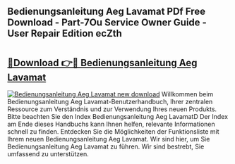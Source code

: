 ## Bedienungsanleitung Aeg Lavamat PDf Free Download - Part-7Ou Service Owner Guide - User Repair Edition ecZth

# <h2><a href="http://df4wm5.blite.top/?on=Bedienungsanleitung+Aeg+Lavamat">🔗Download 👉🔴 Bedienungsanleitung Aeg Lavamat</a></h2>

[![Bedienungsanleitung Aeg Lavamat new download](https://i.imgur.com/lujVjoI.png)](http://df4wm5.blite.top/?on=Bedienungsanleitung+Aeg+Lavamat)
Willkommen beim Bedienungsanleitung Aeg Lavamat-Benutzerhandbuch, Ihrer zentralen Ressource zum Verständnis und zur Verwendung Ihres neuen Produkts. Bitte beachten Sie den Index Bedienungsanleitung Aeg LavamatD Der Index am Ende dieses Handbuchs kann Ihnen helfen, relevante Informationen schnell zu finden. Entdecken Sie die Möglichkeiten der Funktionsliste mit Ihrem neuen Bedienungsanleitung Aeg Lavamat. Wir sind hier, um Sie Bedienungsanleitung Aeg Lavamat zu führen. Wir sind bestrebt, Sie umfassend zu unterstützen.
